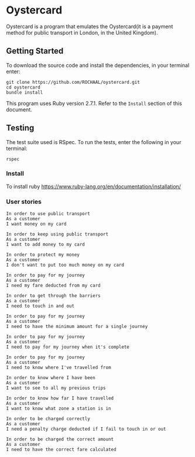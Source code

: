 # Oystercard

Oystercard is a program that emulates the Oystercard(it is a payment method for public transport in London, in the United Kingdom).   

## Getting Started

To download the source code and install the dependencies, in your terminal enter:

```
git clone https://github.com/ROCHAAL/oystercard.git
cd oystercard
bundle install
```
This program uses Ruby version 2.7.1. Refer to the `Install` section of this document.


## Testing

The test suite used is RSpec. To run the tests, enter the following in your terminal:

```
rspec
```

### Install

To install ruby https://www.ruby-lang.org/en/documentation/installation/


### User stories

```
In order to use public transport
As a customer
I want money on my card

In order to keep using public transport
As a customer
I want to add money to my card

In order to protect my money
As a customer
I don't want to put too much money on my card

In order to pay for my journey
As a customer
I need my fare deducted from my card

In order to get through the barriers
As a customer
I need to touch in and out

In order to pay for my journey
As a customer
I need to have the minimum amount for a single journey

In order to pay for my journey
As a customer
I need to pay for my journey when it's complete

In order to pay for my journey
As a customer
I need to know where I've travelled from

In order to know where I have been
As a customer
I want to see to all my previous trips

In order to know how far I have travelled
As a customer
I want to know what zone a station is in

In order to be charged correctly
As a customer
I need a penalty charge deducted if I fail to touch in or out

In order to be charged the correct amount
As a customer
I need to have the correct fare calculated

```
